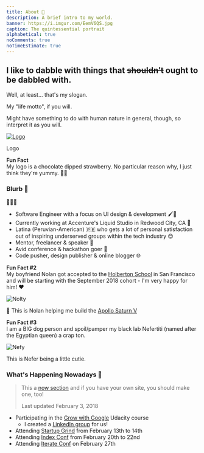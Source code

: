 ```yaml
---
title: About 👀️
description: A brief intro to my world.
banner: https://i.imgur.com/EemV6QS.jpg
caption: The quintessential portrait
alphabetical: true
noComments: true
noTimeEstimate: true
---
```


<h2>I like to dabble with things that <del>shouldn’t</del> ought to be dabbled with.</h2>

Well, at least... that's my slogan.

My "life motto", if you will.

Might have something to do with human nature in general, though, so interpret it as you will.

[![Logo](https://imgur.com/aIbX4z0.png)](/2017/08/19/fvcproductions---logo-redesign-/)

<p class="image-caption">Logo</p>

<p class="notice">
  <b>Fun Fact</b>
  <br>
  My logo is a chocolate dipped strawberry. No particular
  reason why, I just think they're yummy. 🍫🍓
</p>

### Blurb 📇

<span class="large-emoji">👩🏽‍💻️</span>

* Software Engineer with a focus on UI design & development 🖌️🔧️
* Currently working at Accenture's Liquid Studio in Redwood City, CA 💼
* Latina (Peruvian-American) 🇵🇪️ who gets a lot of personal satisfaction out of inspiring underserved groups within the tech industry 😊
* Mentor, freelancer & speaker 💬️
* Avid conference & hackathon goer 🚗
* Code pusher, design publisher & online blogger 🌐️

<p class="notice">
  <b>Fun Fact #2</b>
  <br>
  My boyfriend Nolan got accepted to the <a href="//holbertonschool.com">Holberton School</a> in San Francisco and will be starting with the September 2018 cohort - I'm very happy for him! ❤️
</p>

![Nolty](https://i.imgur.com/ukAFqim.jpg)

<p class="image-caption">🚀 This is Nolan helping me build the <a href="https://shop.lego.com/en-US/LEGO-NASA-Apollo-Saturn-V-21309">Apollo Saturn V</a></p>

<p class="notice">
  <b>Fun Fact #3</b>
  <br>
  I am a BIG dog person and spoil/pamper my black lab Nefertiti (named after the Egyptian queen) a crap ton.
</p>

![Nefy](https://i.imgur.com/cwXno9D.jpg)

<p class="image-caption">This is Nefer being a little cutie.</p>

### What's Happening Nowadays 📅

> This a [now section](https://nownownow.com/about) and if you have your own site, you should make one, too!
>
> Last updated February 3, 2018

* Participating in the [Grow with Google](https://www.udacity.com/grow-with-google) Udacity course
  * I created a [LinkedIn group](https://www.linkedin.com/groups/13575136) for us!
* Attending [Startup Grind](https://www.startupgrind.com) from February 13th to 14th
* Attending [Index Conf](https://developer.ibm.com/indexconf) from February 20th to 22nd
* Attending [Iterate Conf](https://www.iterateconf.io) on February 27th

<!-- ### [WakaTime Tracker](//wakatime.com/share/@fvcproductions/0a592682-4fbc-4ae3-87ab-e4f202c7df96.svg) 💻

> I code too much - help!

<figure><embed src="https://wakatime.com/share/@fvcproductions/0a592682-4fbc-4ae3-87ab-e4f202c7df96.svg"></embed></figure> -->
